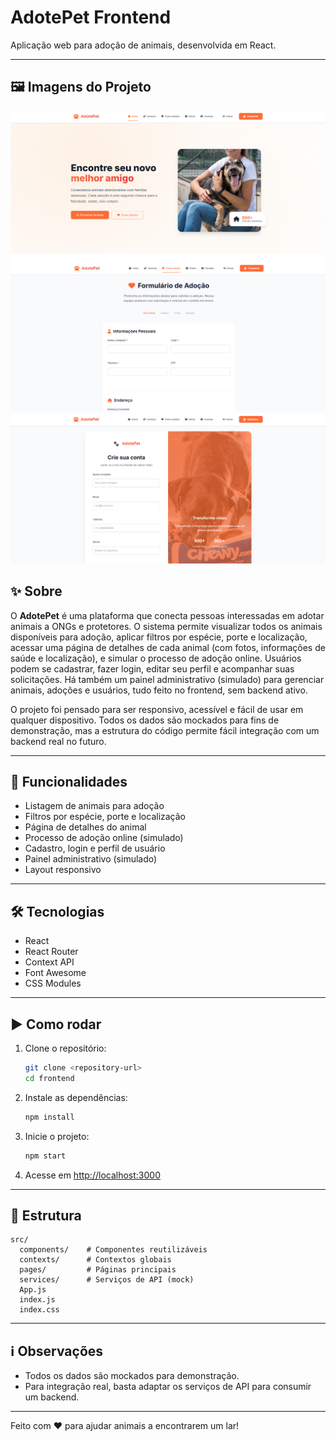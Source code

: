 
# AdotePet Frontend

Aplicação web para adoção de animais, desenvolvida em React.

---

## 🖼️ Imagens do Projeto

![Home](./imgs/home.png)
![Formulário de Adoção](./imgs/form-adoção.png)
![Cadastro de Usuário](./imgs/register.png)
## ✨ Sobre

O **AdotePet** é uma plataforma que conecta pessoas interessadas em adotar animais a ONGs e protetores. O sistema permite visualizar todos os animais disponíveis para adoção, aplicar filtros por espécie, porte e localização, acessar uma página de detalhes de cada animal (com fotos, informações de saúde e localização), e simular o processo de adoção online. Usuários podem se cadastrar, fazer login, editar seu perfil e acompanhar suas solicitações. Há também um painel administrativo (simulado) para gerenciar animais, adoções e usuários, tudo feito no frontend, sem backend ativo.

O projeto foi pensado para ser responsivo, acessível e fácil de usar em qualquer dispositivo. Todos os dados são mockados para fins de demonstração, mas a estrutura do código permite fácil integração com um backend real no futuro.

---

## 🚀 Funcionalidades

- Listagem de animais para adoção
- Filtros por espécie, porte e localização
- Página de detalhes do animal
- Processo de adoção online (simulado)
- Cadastro, login e perfil de usuário
- Painel administrativo (simulado)
- Layout responsivo

---

## 🛠️ Tecnologias

- React
- React Router
- Context API
- Font Awesome
- CSS Modules

---

## ▶️ Como rodar

1. Clone o repositório:
   ```bash
   git clone <repository-url>
   cd frontend
   ```
2. Instale as dependências:
   ```bash
   npm install
   ```
3. Inicie o projeto:
   ```bash
   npm start
   ```
4. Acesse em [http://localhost:3000](http://localhost:3000)

---

## 📁 Estrutura

```
src/
  components/    # Componentes reutilizáveis
  contexts/      # Contextos globais
  pages/         # Páginas principais
  services/      # Serviços de API (mock)
  App.js
  index.js
  index.css
```

---

## ℹ️ Observações

- Todos os dados são mockados para demonstração.
- Para integração real, basta adaptar os serviços de API para consumir um backend.

---

Feito com ❤️ para ajudar animais a encontrarem um lar!
